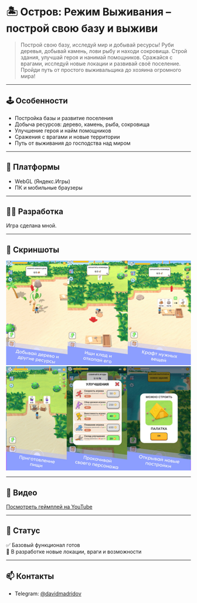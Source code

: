 # 🏝️ Остров: Режим Выживания – построй свою базу и выживи

> Построй свою базу, исследуй мир и добывай ресурсы! Руби деревья, добывай камень, лови рыбу и находи сокровища. Строй здания, улучшай героя и нанимай помощников. Сражайся с врагами, исследуй новые локации и развивай своё поселение.  
> Пройди путь от простого выживальщика до хозяина огромного мира!

---

## 🕹️ Особенности

- Постройка базы и развитие поселения  
- Добыча ресурсов: дерево, камень, рыба, сокровища  
- Улучшение героя и найм помощников  
- Сражения с врагами и новые территории  
- Путь от выживания до господства над миром  

---

## 🔧 Платформы

- WebGL (Яндекс.Игры)  
- ПК и мобильные браузеры  

---

## 👨‍💻 Разработка

Игра сделана мной.

---

## 📸 Скриншоты

![Главный экран](media/screen1.png)  
![Добыча ресурсов](media/screen2.png)  

---

## 🎥 Видео

[Посмотреть геймплей на YouTube](https://youtube.com/shorts/XXXXXXXXXXX)  

---

## 📌 Статус

✅ Базовый функционал готов  
🔄 В разработке новые локации, враги и возможности  

---

## 📫 Контакты

- Telegram: [@davidmadridov](https://t.me/davidmadridov)
